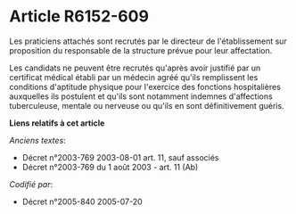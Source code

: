 # Article R6152-609

Les praticiens attachés sont recrutés par le directeur de l'établissement sur proposition du responsable de la structure
prévue pour leur affectation.

Les candidats ne peuvent être recrutés qu'après avoir justifié par un certificat médical établi par un médecin agréé qu'ils
remplissent les conditions d'aptitude physique pour l'exercice des fonctions hospitalières auxquelles ils postulent et qu'ils
sont notamment indemnes d'affections tuberculeuse, mentale ou nerveuse ou qu'ils en sont définitivement guéris.

**Liens relatifs à cet article**

_Anciens textes_:

  - Décret n°2003-769 2003-08-01 art. 11, sauf associés
  - Décret n°2003-769 du 1 août 2003 - art. 11 (Ab)

_Codifié par_:

  - Décret n°2005-840 2005-07-20
